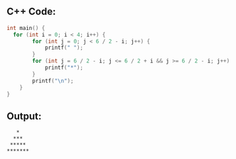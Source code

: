 ## C++ Code:
```cpp
int main() {
  for (int i = 0; i < 4; i++) {
		for (int j = 0; j < 6 / 2 - i; j++) {
			printf(" ");
		}
		for (int j = 6 / 2 - i; j <= 6 / 2 + i && j >= 6 / 2 - i; j++) {
			printf("*");
		}
		printf("\n");
	}
}
```
## Output:
```
   *
  ***
 *****
*******
```
